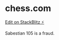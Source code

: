 # chess.com

[Edit on StackBlitz ⚡️](https://stackblitz.com/edit/node-4whcyo)



Sabestian 105 is a fraud.
